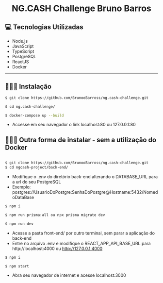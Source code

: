 <p align="center">
  <h1 align="center">
    NG.CASH Challenge Bruno Barros
  </h1>
</p>

## 💻 Tecnologias Utilizadas

- Node.js
- JavaScript
- TypeScript
- PostgreSQL
- ReactJS
- Docker

---

## 👨🏻‍💻 Instalação

```bash
$ git clone https://github.com/BrunooBarross/ng.cash-challenge.git

$ cd ng.cash-challenge/

$ docker-compose up --build
```

 - Accesse em seu navegador o link localhost:80 ou 127.0.0.1:80
 
 ## 💁🏻‍♂️ Outra forma de instalar - sem a utilização do Docker

```bash

$ git clone https://github.com/BrunooBarross/ng.cash-challenge.git
$ cd ngcash-project/back-end/

```

  - Modifique o .env do diretório back-end alterando o DATABASE_URL para a url do seu PostgreSQL
  - Exemplo: postgres://UsuarioDoPostgre:SenhaDoPostgre@Hostname:5432/NomedoDataBase
 

 ```bash
$ npm i

$ npm run prisma:all ou npx prisma migrate dev

$ npm run dev

```
 - Acesse a pasta front-end/ por outro terminal, sem parar a aplicação do back-end
 - Entre no arquivo .env e modifique o REACT_APP_API_BASE_URL para  http://localhost:4000 ou http://127.0.0.1:4000
 
 
  ```bash
$ npm i

$ npm start
```
 
  - Abra seu navegador de internet e acesse localhost:3000